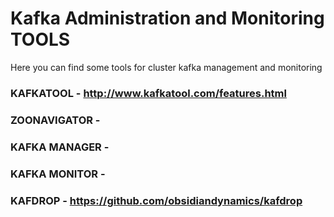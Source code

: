 
# Kafka Administration and Monitoring TOOLS
Here you can find some tools for cluster kafka management and monitoring




### KAFKATOOL - http://www.kafkatool.com/features.html

### ZOONAVIGATOR - 

### KAFKA MANAGER - 

### KAFKA MONITOR -

### KAFDROP - https://github.com/obsidiandynamics/kafdrop

